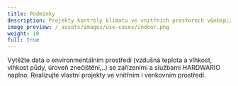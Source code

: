 ```yaml
---
title: Podmínky
description: Projekty kontroly klimatu ve vnitřních prostorech v&nbsp;zemědělství, průmyslu, potravinářství i pro projekty chytrých firem a domácností.
image_preview: /_assets/images/use-cases/indoor.png
weight: 10
full: true
---
```


Vytěžte data o environmentálním prostředí (vzdušná teplota a vlhkost, vlhkost půdy, úroveň znečištění,..) se zařízeními a službami HARDWARIO naplno. Realizujte vlastní projekty ve vnitřním i&nbsp;venkovním prostředí.